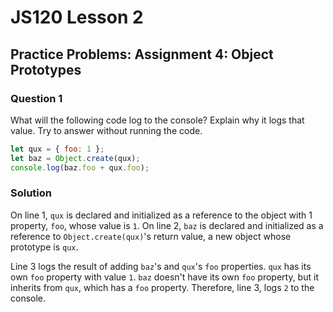 # JS120 Lesson 2

## Practice Problems: Assignment 4: Object Prototypes

### Question 1

What will the following code log to the console? Explain why it logs that value.
Try to answer without running the code.

```js
let qux = { foo: 1 };
let baz = Object.create(qux);
console.log(baz.foo + qux.foo);
```

### Solution

On line 1, `qux` is declared and initialized as a reference to the object with 1
property, `foo`, whose value is `1`. On line 2, `baz` is declared and
initialized as a reference to `Object.create(qux)`'s return value, a new object
whose prototype is `qux`.

Line 3 logs the result of adding `baz`'s and `qux`'s `foo` properties. `qux` has
its own `foo` property with value `1`. `baz` doesn't have its own `foo`
property, but it inherits from `qux`, which has a `foo` property. Therefore,
line 3, logs `2` to the console.
